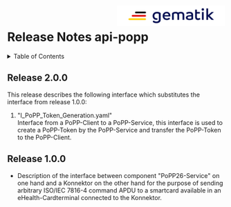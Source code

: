 <img align="right" width="250" height="47" src="images/Gematik_Logo_Flag_With_Background.png"/><br/>

# Release Notes api-popp

<details>
  <summary>Table of Contents</summary>
  <ol>
    <li><a href="#release-200">Release 2.0.0</a></li>
    <li><a href="#release-100">Release 1.0.0</a></li>
  </ol>
</details>

## Release 2.0.0
This release describes the following interface which substitutes the interface
from release 1.0.0:

1. "I_PoPP_Token_Generation.yaml"  
   Interface from a PoPP-Client to a PoPP-Service,
   this interface is used to create a PoPP-Token by the PoPP-Service and
   transfer the PoPP-Token to the PoPP-Client.

## Release 1.0.0
- Description of the interface between component "PoPP26-Service" on one hand
  and a Konnektor on the other hand for the purpose of sending arbitrary
  ISO/IEC 7816-4 command APDU to a smartcard available in an eHealth-Cardterminal
  connected to the Konnektor.
